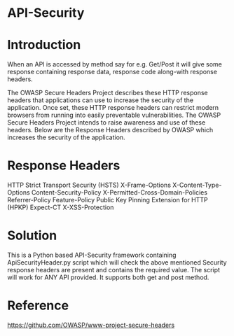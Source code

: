 # API-Security

# Introduction

When an API is accessed by method say for e.g. Get/Post it will give some response containing response data, response code along-with response headers.

The OWASP Secure Headers Project describes these HTTP response headers that applications can use to increase the security of the application. Once set, these HTTP response headers can restrict modern browsers from running into easily preventable vulnerabilities. The OWASP Secure Headers Project intends to raise awareness and use of these headers. Below are the Response Headers described by OWASP which increases the security of the application.

# Response Headers
  HTTP Strict Transport Security (HSTS)
  X-Frame-Options
  X-Content-Type-Options
  Content-Security-Policy
  X-Permitted-Cross-Domain-Policies
  Referrer-Policy
  Feature-Policy
  Public Key Pinning Extension for HTTP (HPKP)
  Expect-CT
  X-XSS-Protection


# Solution
This is a Python based API-Security framework containing ApiSecurityHeader.py script which will check the above mentioned Security response headers are present and contains the required value.
The script will work for ANY API provided. It supports both get and post method.

# Reference
https://github.com/OWASP/www-project-secure-headers
